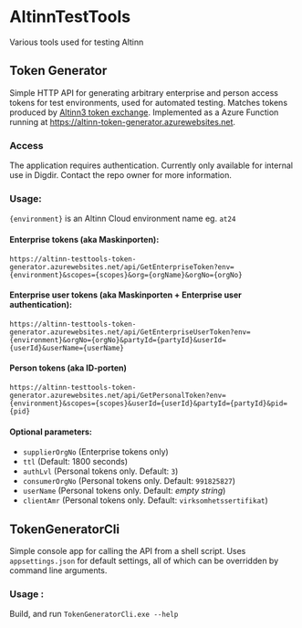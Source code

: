 # AltinnTestTools
Various tools used for testing Altinn

## Token Generator

Simple HTTP API for generating arbitrary enterprise and person access tokens for test environments, used for automated testing. Matches tokens produced by [Altinn3 token exchange](https://docs.altinn.studio/altinn-api/authentication/#exchange-of-jwt-token). Implemented as a Azure Function running at https://altinn-token-generator.azurewebsites.net.

### Access

The application requires authentication. Currently only available for internal use in Digdir. Contact the repo owner for more information.

### Usage:

`{environment}` is an Altinn Cloud environment name eg. `at24`

#### Enterprise tokens (aka Maskinporten):
`https://altinn-testtools-token-generator.azurewebsites.net/api/GetEnterpriseToken?env={environment}&scopes={scopes}&org={orgName}&orgNo={orgNo}`

#### Enterprise user tokens (aka Maskinporten + Enterprise user authentication):
`https://altinn-testtools-token-generator.azurewebsites.net/api/GetEnterpriseUserToken?env={environment}&orgNo={orgNo}&partyId={partyId}&userId={userId}&userName={userName}`

#### Person tokens (aka ID-porten)
`https://altinn-testtools-token-generator.azurewebsites.net/api/GetPersonalToken?env={environment}&scopes={scopes}&userId={userId}&partyId={partyId}&pid={pid}`

#### Optional parameters:

* `supplierOrgNo` (Enterprise tokens only)
* `ttl` (Default: 1800 seconds)
* `authLvl` (Personal tokens only. Default: `3`)
* `consumerOrgNo` (Personal tokens only. Default: `991825827`)
* `userName` (Personal tokens only. Default: *empty string*)
* `clientAmr` (Personal tokens only. Default: `virksomhetssertifikat`)

## TokenGeneratorCli

Simple console app for calling the API from a shell script. Uses `appsettings.json` for default settings, all of which can be overridden by command line arguments. 

### Usage :

Build, and run `TokenGeneratorCli.exe --help`

